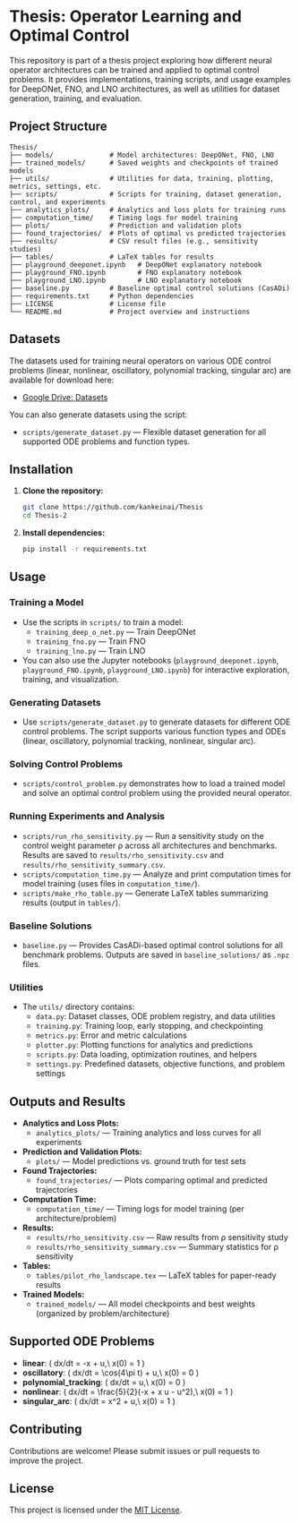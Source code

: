 # Thesis: Operator Learning and Optimal Control

This repository is part of a thesis project exploring how different neural operator architectures can be trained and applied to optimal control problems. It provides implementations, training scripts, and usage examples for DeepONet, FNO, and LNO architectures, as well as utilities for dataset generation, training, and evaluation.

## Project Structure

```
Thesis/
├── models/              # Model architectures: DeepONet, FNO, LNO
├── trained_models/      # Saved weights and checkpoints of trained models
├── utils/               # Utilities for data, training, plotting, metrics, settings, etc.
├── scripts/             # Scripts for training, dataset generation, control, and experiments
├── analytics_plots/     # Analytics and loss plots for training runs
├── computation_time/    # Timing logs for model training
├── plots/               # Prediction and validation plots
├── found_trajectories/  # Plots of optimal vs predicted trajectories
├── results/             # CSV result files (e.g., sensitivity studies)
├── tables/              # LaTeX tables for results
├── playground_deeponet.ipynb   # DeepONet explanatory notebook
├── playground_FNO.ipynb        # FNO explanatory notebook
├── playground_LNO.ipynb        # LNO explanatory notebook
├── baseline.py          # Baseline optimal control solutions (CasADi)
├── requirements.txt     # Python dependencies
├── LICENSE              # License file
└── README.md            # Project overview and instructions
```

## Datasets

The datasets used for training neural operators on various ODE control problems (linear, nonlinear, oscillatory, polynomial tracking, singular arc) are available for download here:

- [Google Drive: Datasets](https://drive.google.com/drive/folders/1vEzBSFHIj2BYLJh-PqvZWgMwNrMM0MLO?usp=sharing)

You can also generate datasets using the script:
- `scripts/generate_dataset.py` — Flexible dataset generation for all supported ODE problems and function types.

## Installation

1. **Clone the repository:**
   ```bash
   git clone https://github.com/kankeinai/Thesis
   cd Thesis-2
   ```

2. **Install dependencies:**
   ```bash
   pip install -r requirements.txt
   ```

## Usage

### Training a Model
- Use the scripts in `scripts/` to train a model:
  - `training_deep_o_net.py` — Train DeepONet
  - `training_fno.py` — Train FNO
  - `training_lno.py` — Train LNO
- You can also use the Jupyter notebooks (`playground_deeponet.ipynb`, `playground_FNO.ipynb`, `playground_LNO.ipynb`) for interactive exploration, training, and visualization.

### Generating Datasets
- Use `scripts/generate_dataset.py` to generate datasets for different ODE control problems. The script supports various function types and ODEs (linear, oscillatory, polynomial tracking, nonlinear, singular arc).

### Solving Control Problems
- `scripts/control_problem.py` demonstrates how to load a trained model and solve an optimal control problem using the provided neural operator.

### Running Experiments and Analysis
- `scripts/run_rho_sensitivity.py` — Run a sensitivity study on the control weight parameter ρ across all architectures and benchmarks. Results are saved to `results/rho_sensitivity.csv` and `results/rho_sensitivity_summary.csv`.
- `scripts/computation_time.py` — Analyze and print computation times for model training (uses files in `computation_time/`).
- `scripts/make_rho_table.py` — Generate LaTeX tables summarizing results (output in `tables/`).

### Baseline Solutions
- `baseline.py` — Provides CasADi-based optimal control solutions for all benchmark problems. Outputs are saved in `baseline_solutions/` as `.npz` files.

### Utilities
- The `utils/` directory contains:
  - `data.py`: Dataset classes, ODE problem registry, and data utilities
  - `training.py`: Training loop, early stopping, and checkpointing
  - `metrics.py`: Error and metric calculations
  - `plotter.py`: Plotting functions for analytics and predictions
  - `scripts.py`: Data loading, optimization routines, and helpers
  - `settings.py`: Predefined datasets, objective functions, and problem settings

## Outputs and Results
- **Analytics and Loss Plots:**
  - `analytics_plots/` — Training analytics and loss curves for all experiments
- **Prediction and Validation Plots:**
  - `plots/` — Model predictions vs. ground truth for test sets
- **Found Trajectories:**
  - `found_trajectories/` — Plots comparing optimal and predicted trajectories
- **Computation Time:**
  - `computation_time/` — Timing logs for model training (per architecture/problem)
- **Results:**
  - `results/rho_sensitivity.csv` — Raw results from ρ sensitivity study
  - `results/rho_sensitivity_summary.csv` — Summary statistics for ρ sensitivity
- **Tables:**
  - `tables/pilot_rho_landscape.tex` — LaTeX tables for paper-ready results
- **Trained Models:**
  - `trained_models/` — All model checkpoints and best weights (organized by problem/architecture)

## Supported ODE Problems
- **linear**: \( dx/dt = -x + u,\ x(0) = 1 \)
- **oscillatory**: \( dx/dt = \cos(4\pi t) + u,\ x(0) = 0 \)
- **polynomial_tracking**: \( dx/dt = u,\ x(0) = 0 \)
- **nonlinear**: \( dx/dt = \frac{5}{2}(-x + x u - u^2),\ x(0) = 1 \)
- **singular_arc**: \( dx/dt = x^2 + u,\ x(0) = 1 \)

## Contributing

Contributions are welcome! Please submit issues or pull requests to improve the project.

## License

This project is licensed under the [MIT License](LICENSE).
